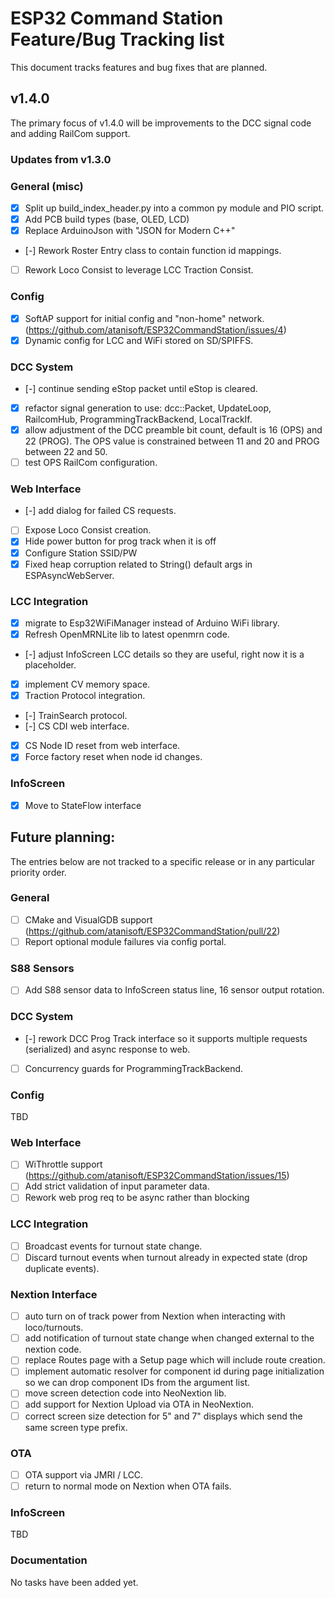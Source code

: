 # ESP32 Command Station Feature/Bug Tracking list
This document tracks features and bug fixes that are planned.

## v1.4.0
The primary focus of v1.4.0 will be improvements to the DCC signal code and adding RailCom support.

### Updates from v1.3.0

### General (misc)

- [x] Split up build_index_header.py into a common py module and PIO script.
- [x] Add PCB build types (base, OLED, LCD)
- [x] Replace ArduinoJson with "JSON for Modern C++"
- [-] Rework Roster Entry class to contain function id mappings.
- [ ] Rework Loco Consist to leverage LCC Traction Consist.

### Config

- [x] SoftAP support for initial config and "non-home" network. (https://github.com/atanisoft/ESP32CommandStation/issues/4)
- [x] Dynamic config for LCC and WiFi stored on SD/SPIFFS.

### DCC System

- [-] continue sending eStop packet until eStop is cleared.
- [x] refactor signal generation to use: dcc::Packet, UpdateLoop, RailcomHub, ProgrammingTrackBackend, LocalTrackIf.
- [x] allow adjustment of the DCC preamble bit count, default is 16 (OPS) and 22 (PROG). The OPS value is constrained between 11 and 20 and PROG between 22 and 50.
- [ ] test OPS RailCom configuration.

### Web Interface

- [-] add dialog for failed CS requests.
- [ ] Expose Loco Consist creation.
- [x] Hide power button for prog track when it is off
- [x] Configure Station SSID/PW
- [x] Fixed heap corruption related to String() default args in ESPAsyncWebServer.

### LCC Integration

- [x] migrate to Esp32WiFiManager instead of Arduino WiFi library.
- [x] Refresh OpenMRNLite lib to latest openmrn code.
- [-] adjust InfoScreen LCC details so they are useful, right now it is a placeholder.
- [x] implement CV memory space.
- [x] Traction Protocol integration.
- [-] TrainSearch protocol.
- [-] CS CDI web interface.
- [x] CS Node ID reset from web interface.
- [x] Force factory reset when node id changes.

### InfoScreen

- [x] Move to StateFlow interface

## Future planning:
The entries below are not tracked to a specific release or in any particular priority order.

### General

- [ ] CMake and VisualGDB support (https://github.com/atanisoft/ESP32CommandStation/pull/22)
- [ ] Report optional module failures via config portal.

### S88 Sensors

- [ ] Add S88 sensor data to InfoScreen status line, 16 sensor output rotation.

### DCC System

- [-] rework DCC Prog Track interface so it supports multiple requests (serialized) and async response to web.
- [ ] Concurrency guards for ProgrammingTrackBackend.

### Config
TBD

### Web Interface

- [ ] WiThrottle support (https://github.com/atanisoft/ESP32CommandStation/issues/15)
- [ ] Add strict validation of input parameter data.
- [ ] Rework web prog req to be async rather than blocking

### LCC Integration

- [ ] Broadcast events for turnout state change.
- [ ] Discard turnout events when turnout already in expected state (drop duplicate events).

### Nextion Interface

- [ ] auto turn on of track power from Nextion when interacting with loco/turnouts.
- [ ] add notification of turnout state change when changed external to the nextion code.
- [ ] replace Routes page with a Setup page which will include route creation.
- [ ] implement automatic resolver for component id during page initialization so we can drop component IDs from the argument list.
- [ ] move screen detection code into NeoNextion lib.
- [ ] add support for Nextion Upload via OTA in NeoNextion.
- [ ] correct screen size detection for 5" and 7" displays which send the same screen type prefix.

### OTA

- [ ] OTA support via JMRI / LCC.
- [ ] return to normal mode on Nextion when OTA fails.

### InfoScreen
TBD

### Documentation
No tasks have been added yet.
